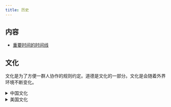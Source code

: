 ```yaml
---
title: 历史
---
```


## 内容
* [重要时间的时间线](../t/time-line.md)

## 文化
文化是为了方便一群人协作的规则约定。道德是文化的一部分。文化是会随着外界环境不断变化。


<details>
  <summary>中国文化</summary>

1. 社会结构和秩序:

- 儒家思想:强调五伦(君臣、父子、夫妇、兄弟、朋友)的社会秩序
- 家族观念:重视家庭、宗族关系
- 等级制度:如科举制度、官僚体系

2. 思维方式:

- 阴阳五行思想:影响中医、风水等领域
- 中庸之道:追求平衡和谐
- 循环观念:如历史循环论

3. 行为标准:

- 礼仪文化:如拜年、送礼、待客之道
- 集体主义:强调群体利益高于个人
- 面子文化:重视社会评价和人际关系

4. 价值观念:

- 重视教育:尊师重道、读书改变命运
- 勤俭节约:艰苦奋斗的精神
- 孝道:尊老爱幼

5. 规范和制度:

- 传统节日:如春节、中秋节等
- 婚丧嫁娶习俗
- 饮食文化:如餐桌礼仪、地方特色菜系

6. 艺术和审美:

- 书法、国画等传统艺术
- 园林、建筑的美学理念
- 诗词歌赋的文学传统

这些文化元素构成了一个复杂的系统,塑造了中国人的思维方式、行为模式和价值观。它们通过家庭教育、学校教育、社会实践等方式代代相传,成为维系中国社会秩序的重要因素。

</details>

<details>
  <summary>美国文化</summary>
  美国作为一个相对年轻的国家，其文化是多元化的混合体，受到原住民、欧洲殖民者、非洲裔美国人以及后来的移民群体的影响。根据之前讨论的文化定义，我们可以从以下几个方面来探讨美国文化：

1. 社会结构和秩序：

- 民主制度：三权分立、定期选举
- 个人主义：强调个人权利和自由
- 多元文化主义：种族、民族的多样性

2. 思维方式：

- 实用主义：注重实际效果和解决问题
- 创新精神：鼓励创新和冒险
- 乐观主义：相信通过努力可以改变现状

3. 行为标准：

- 直接沟通：倾向于直接表达想法和感受
- 时间观念：注重准时和效率
- 竞争意识：在教育、工作中鼓励竞争

4. 价值观念：

- 机会平等：相信人人都有成功的机会
- 消费主义：重视物质生活质量
- 志愿服务精神：鼓励社区参与和志愿服务

5. 规范和制度：

- 法治精神：尊重法律，相信法律的公正性
- 宗教多样性：宗教自由，但基督教传统影响深远
- 体育文化：如美式足球、棒球等国民运动

6. 艺术和审美：

- 好莱坞电影：塑造了全球流行文化
- 流行音乐：如爵士、摇滚、嘻哈等
- 现代艺术：抽象表现主义等艺术运动

7. 饮食文化：

- 快餐文化：汉堡、披萨等
- 烧烤文化：户外烧烤聚会
- 融合菜：各种族裔美食的混合

8. 节日传统：

- 感恩节：家庭团聚、表达感恩
- 独立日：庆祝国家独立
- 万圣节：社区互动、装扮文化

9. 工作文化：

- 职业流动性：频繁更换工作被视为正常
- 创业精神：鼓励自主创业
- 工作与生活平衡：越来越受重视

这些元素共同构成了美国文化的基本框架，影响着美国人的日常生活、思维方式和价值观。然而，需要注意的是，美国是一个幅员辽阔、人口多样的国家，不同地区、不同群体之间存在显著差异。此外，随着全球化和社会变革，美国文化也在不断演变。

</details>